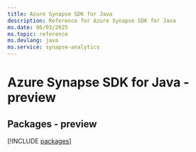 ```yaml
---
title: Azure Synapse SDK for Java
description: Reference for Azure Synapse SDK for Java
ms.date: 06/03/2025
ms.topic: reference
ms.devlang: java
ms.service: synapse-analytics
---
```

# Azure Synapse SDK for Java - preview
## Packages - preview
[!INCLUDE [packages](synapse-index.md)]
